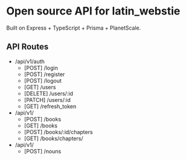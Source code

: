 # Open source API for latin_webstie

Built on Express + TypeScript + Prisma + PlanetScale.

## API Routes

-   /api/v1/auth
    -   [POST] /login
    -   [POST] /register
    -   [POST] /logout
    -   [GET] /users
    -   [DELETE] /users/:id
    -   [PATCH] /users/:id
    -   [GET] /refresh_token
-   /api/v1/
    -   [POST] /books
    -   [GET] /books
    -   [POST] /books/:id/chapters
    -   [GET] /books/chapters/
-   /api/v1/
    -   [POST] /nouns
